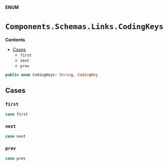 **ENUM**

# `Components.Schemas.Links.CodingKeys`

**Contents**

- [Cases](#cases)
  - `first`
  - `next`
  - `prev`

```swift
public enum CodingKeys: String, CodingKey
```

## Cases
### `first`

```swift
case first
```

### `next`

```swift
case next
```

### `prev`

```swift
case prev
```
